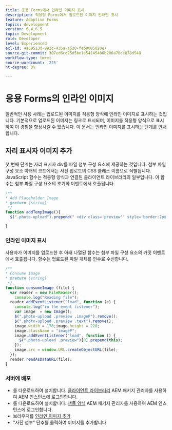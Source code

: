 ```yaml
---
title: 응용 Forms에서 인라인 이미지 표시
description: 적응형 Forms에서 업로드된 이미지 인라인 표시
feature: Adaptive Forms
topics: development
version: 6.4,6.5
topic: Development
role: Developer
level: Experienced
exl-id: 4a69513d-992c-435a-a520-feb9085820e7
source-git-commit: 307ed6cd25d5be1e54145406b206a78ec878d548
workflow-type: tm+mt
source-wordcount: '225'
ht-degree: 0%

---
```


# 응용 Forms의 인라인 이미지

일반적인 사용 사례는 업로드된 이미지를 적응형 양식에 인라인 이미지로 표시하는 것입니다. 기본적으로 업로드된 이미지는 링크로 표시되며, 이미지를 적응형 양식으로 표시하여 이 경험을 향상시킬 수 있습니다. 이 문서는 인라인 이미지를 표시하는 단계를 안내합니다.

## 자리 표시자 이미지 추가

첫 번째 단계는 자리 표시자 div를 파일 첨부 구성 요소에 제공하는 것입니다. 첨부 파일 구성 요소 아래의 코드에서는 사진 업로드의 CSS 클래스 이름으로 식별됩니다. JavaScript 함수는 적응형 양식과 연결된 클라이언트 라이브러리의 일부입니다. 이 함수는 첨부 파일 구성 요소의 초기화 이벤트에서 호출됩니다.

```javascript
/**
* Add Placeholder Image
* @return {string} 
 */
function addTempImage(){
  $(".photo-upload").prepend(" <div class='preview'' style='border:2px solid;height:225px;width:175px;text-align:center'><br><br><div class='text'>3.5mm * 4.5mm<br>2Mb max<br>Min 600dpi</div></div><br>");

}
```

### 인라인 이미지 표시

사용자가 이미지를 업로드한 후 아래 나열된 함수는 첨부 파일 구성 요소의 커밋 이벤트에서 호출됩니다. 함수는 업로드된 파일 개체를 인수로 수신합니다.

```javascript
/**
* Consume Image
* @return {string} 
 */
function consumeImage (file) {
  var reader = new FileReader();
    console.log("Reading file");
  reader.addEventListener("load", function (e) {
    console.log("in the event listener");
    var image  = new Image();
    $(".photo-upload .preview .imageP").remove();
    $(".photo-upload .preview .text").remove();
    image.width = 170;image.height = 220;
    image.className = "imageP";
    image.addEventListener("load", function () {
      $(".photo-upload .preview")[0].prepend(this);
    });
    image.src = window.URL.createObjectURL(file);
  });
  reader.readAsDataURL(file); 
}
```

### 서버에 배포

* 를 다운로드하여 설치합니다. [클라이언트 라이브러리](assets/inline-image-client-library.zip) AEM 패키지 관리자를 사용하여 AEM 인스턴스에 로그인합니다.
* 를 다운로드하여 설치합니다. [샘플 양식](assets/inline-image-af.zip) AEM 패키지 관리자를 사용하여 AEM 인스턴스에 로그인합니다.
* 브라우저를 [인라인 이미지 추가](http://localhost:4502/content/dam/formsanddocuments/addinlineimage/jcr:content?wcmmode=disabled)
* &quot;사진 첨부&quot; 단추를 클릭하여 이미지를 추가합니다
